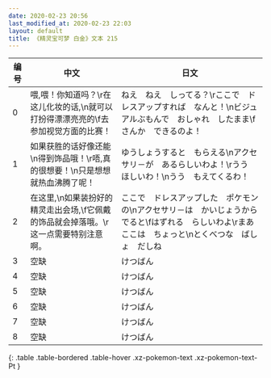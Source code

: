 ```yaml
---
date: 2020-02-23 20:56
last_modified_at: 2020-02-23 22:03
layout: default
title: 《精灵宝可梦 白金》文本 215
---
```

| 编号 | 中文 | 日文 |
| ---- | ---- | ---- |
| 0 | 喂,喂！你知道吗？\r在这儿化妆的话,\n就可以打扮得漂漂亮亮的\f去参加视觉方面的比赛！ | ねえ　ねえ　しってる？\rここで　ドレスアップすれば　なんと！\nビジュアルぶもんで　おしゃれ　したまま\fさんか　できるのよ！ |
| 1 | 如果获胜的话好像还能\n得到饰品哦！\r唔,真的很想要！\n只是想想就热血沸腾了呢！ | ゆうしょうすると　もらえる\nアクセサリ－が　あるらしいわよ！\rうう　ほしいわ！\nうう　もえてくるわ！ |
| 2 | 在这里,\n如果装扮好的精灵走出会场,\f它佩戴的饰品就会掉落哦。\r这一点需要特别注意啊。 | ここで　ドレスアップした　ポケモンの\nアクセサリ－は　かいじょうから　でると\fはずれる　らしいわよ\rまあ　ここは　ちょっと\nとくべつな　ばしょ　だしね |
| 3 | 空缺 | けつばん |
| 4 | 空缺 | けつばん |
| 5 | 空缺 | けつばん |
| 6 | 空缺 | けつばん |
| 7 | 空缺 | けつばん |
| 8 | 空缺 | けつばん |
{: .table .table-bordered .table-hover .xz-pokemon-text .xz-pokemon-text-Pt }